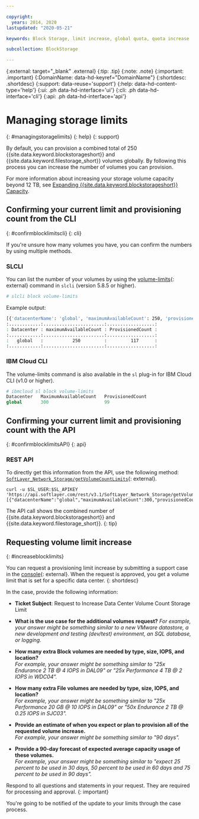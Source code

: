 ```yaml
---

copyright:
  years: 2014, 2020
lastupdated: "2020-05-21"

keywords: Block Storage, limit increase, global quota, quota increase

subcollection: BlockStorage

---
```

{:external: target="_blank" .external}
{:tip: .tip}
{:note: .note}
{:important: .important}
{:DomainName: data-hd-keyref="DomainName"}
{:shortdesc: .shortdesc}
{:support: data-reuse='support'}
{:help: data-hd-content-type='help'}
{:ui: .ph data-hd-interface='ui'}
{:cli: .ph data-hd-interface='cli'}
{:api: .ph data-hd-interface='api'}

# Managing storage limits
{: #managingstoragelimits}
{: help}
{: support}

By default, you can provision a combined total of 250 {{site.data.keyword.blockstorageshort}} and {{site.data.keyword.filestorage_short}} volumes globally. By following this process you can increase the number of volumes you can provision.

For more information about increasing your storage volume capacity beyond 12 TB, see [Expanding {{site.data.keyword.blockstorageshort}} Capacity](/docs/BlockStorage?topic=BlockStorage-expandingcapacity#increasecapacityover12TB).

## Confirming your current limit and provisioning count from the CLI
{: #confirmblocklimitscli}
{: cli}

If you're unsure how many volumes you have, you can confirm the numbers by using multiple methods.

### SLCLI

You can list the number of your volumes by using the [volume-limits](https://softlayer-python.readthedocs.io/en/latest/cli/block/#block-volume-limits){: external} command in `slcli` (version 5.8.5 or higher).

```python
# slcli block volume-limits
```

Example output:
```zsh
[{'datacenterName': 'global', 'maximumAvailableCount': 250, 'provisioned Count':117}]
:............:.......................:..................:
: Datacenter : maximumAvailableCount : ProvisionedCount :
:............:.......................:..................:
:   global   :           250         :         117      :
:............:.......................:..................:
```

### IBM Cloud CLI

The volume-limits command is also available in the `sl` plug-in for IBM Cloud CLI (v1.0 or higher).

```python
# ibmcloud sl block volume-limits
Datacenter   MaximumAvailableCount   ProvisionedCount
global       300                     99
```

## Confirming your current limit and provisioning count with the API
{: #confirmblocklimitsAPI}
{: api}

### REST API
To directly get this information from the API, use the following method: [`SoftLayer_Network_Storage/getVolumeCountLimits`](https://sldn.softlayer.com/reference/services/SoftLayer_Network_Storage/getVolumeCountLimits/){: external}.

```curl
curl -u $SL_USER:$SL_APIKEY 'https://api.softlayer.com/rest/v3.1/SoftLayer_Network_Storage/getVolumeCountLimits.json'
[{"datacenterName":"global","maximumAvailableCount":300,"provisionedCount":99}]
```

The API call shows the combined number of {{site.data.keyword.blockstorageshort}} and {{site.data.keyword.filestorage_short}}.
{: tip}

## Requesting volume limit increase
{: #increaseblocklimits}

You can request a provisioning limit increase by submitting a support case in the [console](https://{DomainName}/unifiedsupport/cases/add){: external}. When the request is approved, you get a volume limit that is set for a specific data center.
{: shortdesc}

In the case, provide the following information:

- **Ticket Subject**: Request to Increase Data Center Volume Count Storage Limit

- **What is the use case for the additional volumes request?** 
*For example, your answer might be something similar to a new VMware datastore, a new development and testing (dev/test) environment, an SQL database, or logging.*

- **How many extra Block volumes are needed by type, size, IOPS, and location?**  
*For example, your answer might be something similar to "25x Endurance 2 TB @ 4 IOPS in DAL09" or "25x Performance 4 TB @ 2 IOPS in WDC04".*

- **How many extra File volumes are needed by type, size, IOPS, and location?**  
*For example, your answer might be something similar to "25x Performance 20 GB @ 10 IOPS in DAL09" or "50x Endurance 2 TB @ 0.25 IOPS in SJC03".*

- **Provide an estimate of when you expect or plan to provision all of the requested volume increase.**  
*For example, your answer might be something similar to "90 days".*

- **Provide a 90-day forecast of expected average capacity usage of these volumes.**  
*For example, your answer might be something similar to "expect 25 percent to be used in 30 days, 50 percent to be used in 60 days and 75 percent to be used in 90 days".*

Respond to all questions and statements in your request. They are required for processing and approval.
{: important}

You're going to be notified of the update to your limits through the case process.
